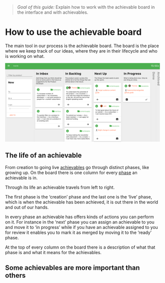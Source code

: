 > *Goal of this guide:* Explain how to work with the achievable board in the interface and with achievables.

# How to use the achievable board

The main tool in our process is the achievable board. The board is the place where we keep track of our ideas, where they are in their lifecycle and who is working on what.

![The board in action](../images/board.png)

## The life of an achievable

From creation to going live [achievables](../glossary/achievable.md) go through distinct phases, like growing up. On the board there is one column for every [phase](../glossary/phase.md) an achievable is in.

Through its life an achievable travels from left to right.

The first phase is the ‘creation’ phase and the last one is the ‘live’ phase, which is when the achievable has been achieved, it is out there in the world and out of our hands.

In every phase an achievable has offers kinds of actions you can perform on it. For instance in the ‘next’ phase you can assign an achievable to you and move it to ‘in progress’ while if you have an achievable assigned to you for review it enables you to mark it as merged by moving it to the ‘ready’ phase.

At the top of every column on the board there is a description of what that phase is and what it means for the achievables.

## Some achievables are more important than others




